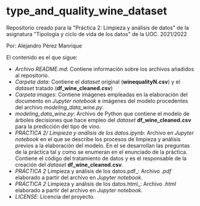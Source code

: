 # type_and_quality_wine_dataset
Repositorio creado para la "Práctica 2: Limpieza y análisis de datos" de la asignatura "Tipología y ciclo de vida de los datos" de la UOC. 2021/2022

Por: Alejandro Pérez Manrique

El contenido es el que sigue:

- _Archivo README.md_: Contiene información sobre los archivos añadidos al repositorio.
- _Carpeta data_: Contiene el _dataset_ original (**winequalityN.csv**) y el _dataset_ tratado (**df_wine_cleaned.csv**)
- _Carpeta images_: Contiene imágenes empleadas en la elaboración del documento en _Jupyter notebook_ e imágenes del modelo procedentes del archivo _modeling_data_wine.py_.
- _modeling_data_wine.py_: Archivo de Python que contiene el modelo de árboles decisiones que hace empleo del _dataset_ **df_wine_cleaned.csv** para la predicción del tipo de vino.
- _PRÁCTICA 2/ Limpieza y análisis de los datos.ipynb_: Archivo en _Jupyter notebook_ en el que se describe los procesos de limpieza y análisis previos a la elaboración del modelo. En el se desarrollan las preguntas de la práctica tal y como se enumeran en el enunciado de la práctica. Contiene el código del tratamiento de datos y es el responsable de la creación del _dataset_ **df_wine_cleaned.csv**.
- _PRÁCTICA 2_ Limpieza y análisis de los datos.pdf_: Archivo _.pdf_ elaborado a partir del archivo en _Jupyter notebook_.
- _PRÁCTICA 2_ Limpieza y análisis de los datos.html_: Archivo _.html_ elaborado a partir del archivo en _Jupyter notebook_.
- _LICENSE_: Licencia del proyecto.

